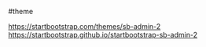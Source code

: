 #theme

https://startbootstrap.com/themes/sb-admin-2
https://startbootstrap.github.io/startbootstrap-sb-admin-2

